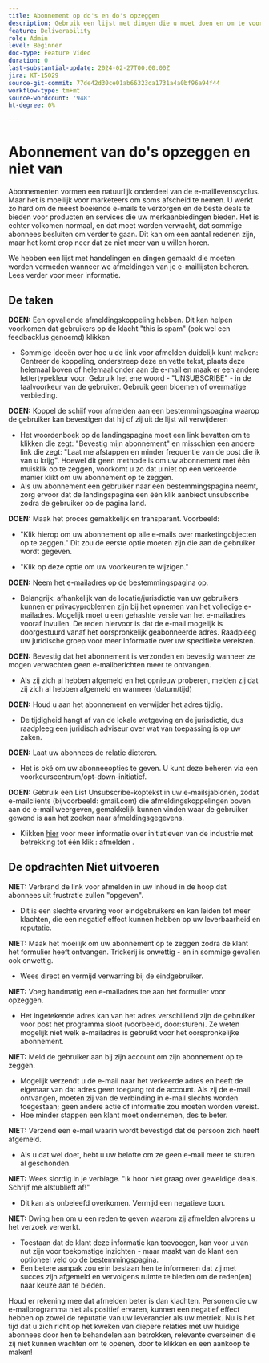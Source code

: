 ```yaml
---
title: Abonnement op do's en do's opzeggen
description: Gebruik een lijst met dingen die u moet doen en om te voorkomen wanneer u afmeldt.
feature: Deliverability
role: Admin
level: Beginner
doc-type: Feature Video
duration: 0
last-substantial-update: 2024-02-27T00:00:00Z
jira: KT-15029
source-git-commit: 77de42d30ce01ab66323da1731a4a0bf96a94f44
workflow-type: tm+mt
source-wordcount: '948'
ht-degree: 0%

---
```



# Abonnement van do&#39;s opzeggen en niet van

Abonnementen vormen een natuurlijk onderdeel van de e-maillevenscyclus. Maar het is moeilijk voor marketeers om soms afscheid te nemen. U werkt zo hard om de meest boeiende e-mails te verzorgen en de beste deals te bieden voor producten en services die uw merkaanbiedingen bieden. Het is echter volkomen normaal, en dat moet worden verwacht, dat sommige abonnees besluiten om verder te gaan. Dit kan om een aantal redenen zijn, maar het komt erop neer dat ze niet meer van u willen horen.

We hebben een lijst met handelingen en dingen gemaakt die moeten worden vermeden wanneer we afmeldingen van je e-maillijsten beheren. Lees verder voor meer informatie.

## De taken

**DOEN:** Een opvallende afmeldingskoppeling hebben. Dit kan helpen voorkomen dat gebruikers op de klacht &quot;this is spam&quot; (ook wel een feedbacklus genoemd) klikken

+ Sommige ideeën over hoe u de link voor afmelden duidelijk kunt maken: Centreer de koppeling, onderstreep deze en vette tekst, plaats deze helemaal boven of helemaal onder aan de e-mail en maak er een andere lettertypekleur voor. Gebruik het ene woord - &quot;UNSUBSCRIBE&quot; - in de taalvoorkeur van de gebruiker. Gebruik geen bloemen of overmatige verbieding.

**DOEN:** Koppel de schijf voor afmelden aan een bestemmingspagina waarop de gebruiker kan bevestigen dat hij of zij uit de lijst wil verwijderen

+ Het woordenboek op de landingspagina moet een link bevatten om te klikken die zegt: &quot;Bevestig mijn abonnement&quot; en misschien een andere link die zegt: &quot;Laat me afstappen en minder frequentie van de post die ik van u krijg&quot;. Hoewel dit geen methode is om uw abonnement met één muisklik op te zeggen, voorkomt u zo dat u niet op een verkeerde manier klikt om uw abonnement op te zeggen.
+ Als uw abonnement een gebruiker naar een bestemmingspagina neemt, zorg ervoor dat de landingspagina een één klik aanbiedt unsubscribe zodra de gebruiker op de pagina land.

**DOEN:** Maak het proces gemakkelijk en transparant. Voorbeeld:

+ &quot;Klik hierop om uw abonnement op alle e-mails over marketingobjecten op te zeggen.&quot; Dit zou de eerste optie moeten zijn die aan de gebruiker wordt gegeven.

+ &quot;Klik op deze optie om uw voorkeuren te wijzigen.&quot;

**DOEN:** Neem het e-mailadres op de bestemmingspagina op.

+ Belangrijk: afhankelijk van de locatie/jurisdictie van uw gebruikers kunnen er privacyproblemen zijn bij het opnemen van het volledige e-mailadres. Mogelijk moet u een gehashte versie van het e-mailadres vooraf invullen. De reden hiervoor is dat de e-mail mogelijk is doorgestuurd vanaf het oorspronkelijk geabonneerde adres. Raadpleeg uw juridische groep voor meer informatie over uw specifieke vereisten.

**DOEN:** Bevestig dat het abonnement is verzonden en bevestig wanneer ze mogen verwachten geen e-mailberichten meer te ontvangen.

+ Als zij zich al hebben afgemeld en het opnieuw proberen, melden zij dat zij zich al hebben afgemeld en wanneer (datum/tijd)

**DOEN:** Houd u aan het abonnement en verwijder het adres tijdig.

+ De tijdigheid hangt af van de lokale wetgeving en de jurisdictie, dus raadpleeg een juridisch adviseur over wat van toepassing is op uw zaken.

**DOEN:** Laat uw abonnees de relatie dicteren.

+ Het is oké om uw abonneeopties te geven. U kunt deze beheren via een voorkeurscentrum/opt-down-initiatief.

**DOEN:** Gebruik een List Unsubscribe-koptekst in uw e-mailsjablonen, zodat e-mailclients (bijvoorbeeld: gmail.com) die afmeldingskoppelingen boven aan de e-mail weergeven, gemakkelijk kunnen vinden waar de gebruiker gewend is aan het zoeken naar afmeldingsgegevens.

+ Klikken [hier](https://experienceleague.adobe.com/docs/deliverability-learn/deliverability-best-practice-guide/additional-resources/guidance-around-changes-to-google-and-yahoo.html) voor meer informatie over initiatieven van de industrie met betrekking tot één klik : afmelden .

## De opdrachten Niet uitvoeren


**NIET:** Verbrand de link voor afmelden in uw inhoud in de hoop dat abonnees uit frustratie zullen &quot;opgeven&quot;.

+ Dit is een slechte ervaring voor eindgebruikers en kan leiden tot meer klachten, die een negatief effect kunnen hebben op uw leverbaarheid en reputatie.

**NIET:** Maak het moeilijk om uw abonnement op te zeggen zodra de klant het formulier heeft ontvangen. Trickerij is onwettig - en in sommige gevallen ook onwettig.

+ Wees direct en vermijd verwarring bij de eindgebruiker.

**NIET:** Voeg handmatig een e-mailadres toe aan het formulier voor opzeggen.

+ Het ingetekende adres kan van het adres verschillend zijn de gebruiker voor post het programma sloot (voorbeeld, door:sturen).  Ze weten mogelijk niet welk e-mailadres is gebruikt voor het oorspronkelijke abonnement.

**NIET:** Meld de gebruiker aan bij zijn account om zijn abonnement op te zeggen.

+ Mogelijk verzendt u de e-mail naar het verkeerde adres en heeft de eigenaar van dat adres geen toegang tot de account.  Als zij de e-mail ontvangen, moeten zij van de verbinding in e-mail slechts worden toegestaan; geen andere actie of informatie zou moeten worden vereist.
+ Hoe minder stappen een klant moet ondernemen, des te beter.

**NIET:** Verzend een e-mail waarin wordt bevestigd dat de persoon zich heeft afgemeld.

+ Als u dat wel doet, hebt u uw belofte om ze geen e-mail meer te sturen al geschonden.

**NIET:** Wees slordig in je verbiage. &quot;Ik hoor niet graag over geweldige deals. Schrijf me alstublieft af!&quot;

+ Dit kan als onbeleefd overkomen. Vermijd een negatieve toon.

**NIET:** Dwing hen om u een reden te geven waarom zij afmelden alvorens u het verzoek verwerkt.

+ Toestaan dat de klant deze informatie kan toevoegen, kan voor u van nut zijn voor toekomstige inzichten - maar maakt van de klant een optioneel veld op de bestemmingspagina.
+ Een betere aanpak zou erin bestaan hen te informeren dat zij met succes zijn afgemeld en vervolgens ruimte te bieden om de reden(en) naar keuze aan te bieden.

Houd er rekening mee dat afmelden beter is dan klachten. Personen die uw e-mailprogramma niet als positief ervaren, kunnen een negatief effect hebben op zowel de reputatie van uw leverancier als uw metriek. Nu is het tijd dat u zich richt op het kweken van diepere relaties met uw huidige abonnees door hen te behandelen aan betrokken, relevante overseinen die zij niet kunnen wachten om te openen, door te klikken en een aankoop te maken!
